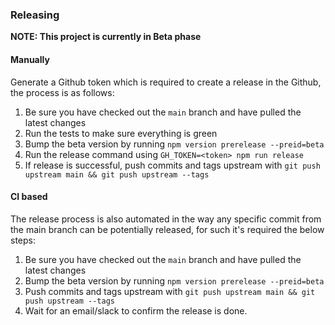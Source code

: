 ### Releasing

**NOTE: This project is currently in Beta phase**

#### Manually

Generate a Github token which is required to create a release in the Github,
the process is as follows:

1. Be sure you have checked out the `main` branch and have pulled the latest changes
1. Run the tests to make sure everything is green
1. Bump the beta version by running `npm version prerelease --preid=beta`
1. Run the release command using `GH_TOKEN=<token> npm run release`
1. If release is successful, push commits and tags upstream with
   `git push upstream main && git push upstream --tags`

#### CI based

The release process is also automated in the way any specific commit from the main branch can be potentially released, for such it's required the below steps:

1. Be sure you have checked out the `main` branch and have pulled the latest changes
1. Bump the beta version by running `npm version prerelease --preid=beta`
1. Push commits and tags upstream with `git push upstream main && git push upstream --tags`
1. Wait for an email/slack to confirm the release is done.
